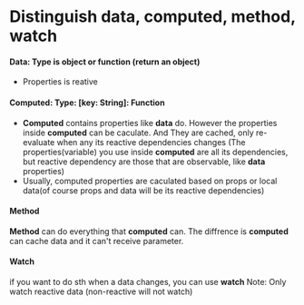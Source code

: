 # Distinguish data, computed, method, watch
#### Data: Type is object or function (return an object)
- Properties is reative
#### Computed: Type: [key: String]: Function
- **Computed** contains properties like **data** do. However the properties inside **computed** can be caculate. And They are cached,
only re-evaluate when any its reactive dependencies changes (The properties(variable) you use inside **computed** are all its dependencies, but reactive dependency are those that are observable, like **data** properties)
- Usually, computed properties are caculated based on props or local data(of course props and data will be its reactive dependencies)
#### Method
**Method** can do everything that **computed** can. The diffrence is **computed** can cache data and it can't receive parameter.
#### Watch
if you want to do sth when a data changes, you can use **watch**
Note: Only watch reactive data (non-reactive will not watch)